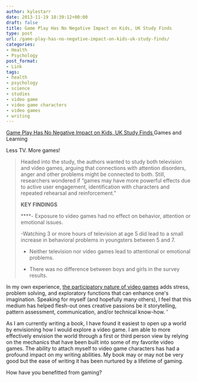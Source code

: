 ```yaml
---
author: kylestarr
date: 2013-11-19 18:39:12+00:00
draft: false
title: Game Play Has No Negative Impact on Kids, UK Study Finds
type: post
url: /game-play-has-no-negative-impact-on-kids-uk-study-finds/
categories:
- Health
- Psychology
post_format:
- Link
tags:
- health
- psychology
- science
- studies
- video game
- video game characters
- video games
- writing
---
```


[Game Play Has No Negative Impact on Kids, UK Study Finds
](http://www.gamesandlearning.org/2013/11/15/game-play-has-no-negative-impact-on-kids-uk-study-finds/?utm_content=buffer81f5c&utm_source=buffer&utm_medium=twitter&utm_campaign=Buffer)Games and Learning

Less TV. More games!


<blockquote>Headed into the study, the authors wanted to study both television and video games, arguing that connections with attention disorders, anger and other problems might be connected to both. Still, researchers wondered if “games may have more powerful effects due to active user engagement, identification with characters and repeated rehearsal and reinforcement.”

**KEY FINDINGS**

****- Exposure to video games had no effect on behavior, attention or emotional issues.

-Watching 3 or more hours of television at age 5 did lead to a small increase in behavioral problems in youngsters between 5 and 7.

- Neither television nor video games lead to attentional or emotional problems.

- There was no difference between boys and girls in the survey results.</blockquote>


In my own experience, [the participatory nature of video games](http://www.ign.com/videos/2013/09/26/the-musical-legacy-of-the-legend-of-zelda#comment-1060376918) adds stress, problem solving, and exploratory functions that can enhance one's imagination. Speaking for myself (and hopefully many others), I feel that this medium has helped flesh-out ones creative passions be it storytelling, pattern assessment, communication, and/or technical know-how. '

As I am currently writing a book, I have found it easiest to open up a world by envisioning how I would explore a video game. I am able to more effectively envision the world through a first or third person view by relying on the mechanics that have been built into some of my favorite video games. The ability to attach myself to video game characters has had a profound impact on my writing abilities. My book may or may not be very good but the ease of writing it has been nurtured by a lifetime of gaming.

How have you benefitted from gaming?
